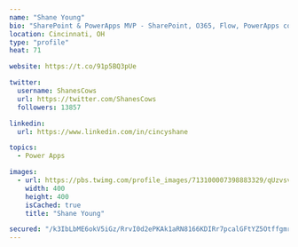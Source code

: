 ```yaml
---
name: "Shane Young"
bio: "SharePoint & PowerApps MVP - SharePoint, O365, Flow, PowerApps consulting? @PowerApps911 | Pure Snark? You found it."
location: Cincinnati, OH
type: "profile"
heat: 71

website: https://t.co/91p5BQ3pUe

twitter:
  username: ShanesCows
  url: https://twitter.com/ShanesCows
  followers: 13857

linkedin:
  url: https://www.linkedin.com/in/cincyshane

topics:
  - Power Apps

images:
  - url: https://pbs.twimg.com/profile_images/713100007398883329/qUzvsvQ3_400x400.jpg
    width: 400
    height: 400
    isCached: true
    title: "Shane Young"

secured: "/k3IbLbME6okV5iGz/RrvI0d2ePKAk1aRN8166KDIRr7pcalGFtYZ5Otffgmr/EPUjQMSyDLYujmjBPrErDyBd6kUwEoZs/BGPT6rAtz94x5qAA3Yc6Gtp3MvCBoXggGQ+oNzzMs9KmRNXWFIPoaLTMCE52O/I/Si1iPowCqF8P+AL8Pd2VE8lQUhIxTQInWO4wu5HJ4LKTHKajFf4FjgJkVl4kyIhDk8YFzFrmfinhIlNdo9TugDuCJ+YPDNUia0hwsBms8Mq9n11RlKXBVM3OzbECwtKgMm6xFhANwDsC6IX+Rl/n6Jwjf5KL8ywURkThPIhCw0sJrbKxJcaJgSWKMn7o7IMlGegDEwobbJsvD/+DyPBFYZzb5gfetz9NKWI5CDK5bjwyE3BniziP4ac3JL7HyxYrkFFDsB5KNE4M=;sbijlfJj8xzt9UXgsbN0bQ=="
---
```



